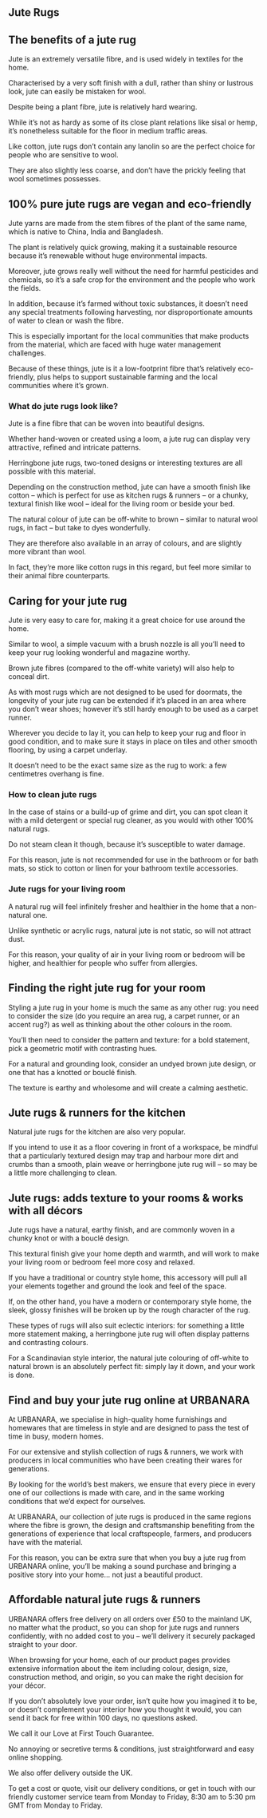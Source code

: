  

## Jute Rugs

## The benefits of a jute rug

Jute is an extremely versatile fibre, and is used widely in textiles for the home.

Characterised by a very soft finish with a dull, rather than shiny or lustrous look, jute can easily be mistaken for wool.

Despite being a plant fibre, jute is relatively hard wearing.

While it’s not as hardy as some of its close plant relations like sisal or hemp, it’s nonetheless suitable for the floor in medium traffic areas.

Like cotton, jute rugs don’t contain any lanolin so are the perfect choice for people who are sensitive to wool.

They are also slightly less coarse, and don’t have the prickly feeling that wool sometimes possesses.

## 100% pure jute rugs are vegan and eco-friendly

Jute yarns are made from the stem fibres of the plant of the same name, which is native to China, India and Bangladesh.

The plant is relatively quick growing, making it a sustainable resource because it’s renewable without huge environmental impacts.

Moreover, jute grows really well without the need for harmful pesticides and chemicals, so it’s a safe crop for the environment and the people who work the fields.

In addition, because it’s farmed without toxic substances, it doesn’t need any special treatments following harvesting, nor disproportionate amounts of water to clean or wash the fibre.

This is especially important for the local communities that make products from the material, which are faced with huge water management challenges.

Because of these things, jute is it a low-footprint fibre that’s relatively eco-friendly, plus helps to support sustainable farming and the local communities where it’s grown.

### What do jute rugs look like?

Jute is a fine fibre that can be woven into beautiful designs.

Whether hand-woven or created using a loom, a jute rug can display very attractive, refined and intricate patterns.

Herringbone jute rugs, two-toned designs or interesting textures are all possible with this material.

Depending on the construction method, jute can have a smooth finish like cotton – which is perfect for use as kitchen rugs & runners – or a chunky, textural finish like wool – ideal for the living room or beside your bed.

The natural colour of jute can be off-white to brown – similar to natural wool rugs, in fact – but take to dyes wonderfully.

They are therefore also available in an array of colours, and are slightly more vibrant than wool.

In fact, they’re more like cotton rugs in this regard, but feel more similar to their animal fibre counterparts.

## Caring for your jute rug

Jute is very easy to care for, making it a great choice for use around the home.

Similar to wool, a simple vacuum with a brush nozzle is all you’ll need to keep your rug looking wonderful and magazine worthy.

Brown jute fibres (compared to the off-white variety) will also help to conceal dirt.

As with most rugs which are not designed to be used for doormats, the longevity of your jute rug can be extended if it’s placed in an area where you don’t wear shoes; however it’s still hardy enough to be used as a carpet runner.

Wherever you decide to lay it, you can help to keep your rug and floor in good condition, and to make sure it stays in place on tiles and other smooth flooring, by using a carpet underlay.

It doesn’t need to be the exact same size as the rug to work: a few centimetres overhang is fine.

### How to clean jute rugs

In the case of stains or a build-up of grime and dirt, you can spot clean it with a mild detergent or special rug cleaner, as you would with other 100% natural rugs.

Do not steam clean it though, because it’s susceptible to water damage.

For this reason, jute is not recommended for use in the bathroom or for bath mats, so stick to cotton or linen for your bathroom textile accessories.

### Jute rugs for your living room

A natural rug will feel infinitely fresher and healthier in the home that a non-natural one.

Unlike synthetic or acrylic rugs, natural jute is not static, so will not attract dust.

For this reason, your quality of air in your living room or bedroom will be higher, and healthier for people who suffer from allergies.

## Finding the right jute rug for your room

Styling a jute rug in your home is much the same as any other rug: you need to consider the size (do you require an area rug, a carpet runner, or an accent rug?) as well as thinking about the other colours in the room.

You’ll then need to consider the pattern and texture: for a bold statement, pick a geometric motif with contrasting hues.

For a natural and grounding look, consider an undyed brown jute design, or one that has a knotted or bouclé finish.

The texture is earthy and wholesome and will create a calming aesthetic.

## Jute rugs & runners for the kitchen

Natural jute rugs for the kitchen are also very popular.

If you intend to use it as a floor covering in front of a workspace, be mindful that a particularly textured design may trap and harbour more dirt and crumbs than a smooth, plain weave or herringbone jute rug will – so may be a little more challenging to clean.

## Jute rugs: adds texture to your rooms & works with all décors

Jute rugs have a natural, earthy finish, and are commonly woven in a chunky knot or with a bouclé design.

This textural finish give your home depth and warmth, and will work to make your living room or bedroom feel more cosy and relaxed.

If you have a traditional or country style home, this accessory will pull all your elements together and ground the look and feel of the space.

If, on the other hand, you have a modern or contemporary style home, the sleek, glossy finishes will be broken up by the rough character of the rug.

These types of rugs will also suit eclectic interiors: for something a little more statement making, a herringbone jute rug will often display patterns and contrasting colours.

For a Scandinavian style interior, the natural jute colouring of off-white to natural brown is an absolutely perfect fit: simply lay it down, and your work is done.

## Find and buy your jute rug online at URBANARA

At URBANARA, we specialise in high-quality home furnishings and homewares that are timeless in style and are designed to pass the test of time in busy, modern homes.

For our extensive and stylish collection of rugs & runners, we work with producers in local communities who have been creating their wares for generations.

By looking for the world’s best makers, we ensure that every piece in every one of our collections is made with care, and in the same working conditions that we’d expect for ourselves.

At URBANARA, our collection of jute rugs is produced in the same regions where the fibre is grown, the design and craftsmanship benefiting from the generations of experience that local craftspeople, farmers, and producers have with the material.

For this reason, you can be extra sure that when you buy a jute rug from URBANARA online, you’ll be making a sound purchase and bringing a positive story into your home… not just a beautiful product.

## Affordable natural jute rugs & runners

URBANARA offers free delivery on all orders over £50 to the mainland UK, no matter what the product, so you can shop for jute rugs and runners confidently, with no added cost to you – we’ll delivery it securely packaged straight to your door.

When browsing for your home, each of our product pages provides extensive information about the item including colour, design, size, construction method, and origin, so you can make the right decision for your décor.

If you don’t absolutely love your order, isn’t quite how you imagined it to be, or doesn’t complement your interior how you thought it would, you can send it back for free within 100 days, no questions asked.

We call it our Love at First Touch Guarantee.

No annoying or secretive terms & conditions, just straightforward and easy online shopping.

We also offer delivery outside the UK.

To get a cost or quote, visit our delivery conditions, or get in touch with our friendly customer service team from Monday to Friday, 8:30 am to 5:30 pm GMT from Monday to Friday.
